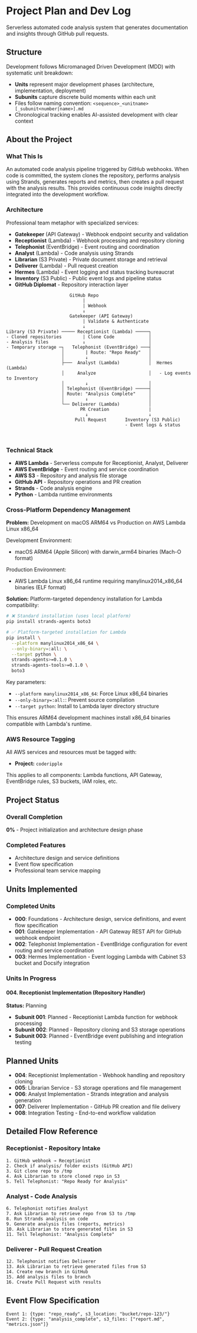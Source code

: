 # Project Plan and Dev Log

Serverless automated code analysis system that generates documentation and insights through GitHub pull requests.

## Structure

Development follows Micromanaged Driven Development (MDD) with systematic unit breakdown:
- **Units** represent major development phases (architecture, implementation, deployment)
- **Subunits** capture discrete build moments within each unit
- Files follow naming convention: `<sequence>_<unitname>[_subunit<number|name>].md`
- Chronological tracking enables AI-assisted development with clear context

## About the Project

### What This Is
An automated code analysis pipeline triggered by GitHub webhooks. When code is committed, the system clones the repository, performs analysis using Strands, generates reports and metrics, then creates a pull request with the analysis results. This provides continuous code insights directly integrated into the development workflow.

### Architecture
Professional team metaphor with specialized services:
- **Gatekeeper** (API Gateway) - Webhook endpoint security and validation
- **Receptionist** (Lambda) - Webhook processing and repository cloning
- **Telephonist** (EventBridge) - Event routing and coordination
- **Analyst** (Lambda) - Code analysis using Strands
- **Librarian** (S3 Private) - Private document storage and retrieval
- **Deliverer** (Lambda) - Pull request creation
- **Hermes** (Lambda) - Event logging and status tracking bureaucrat
- **Inventory** (S3 Public) - Public event logs and pipeline status
- **GitHub Diplomat** - Repository interaction layer

``` 
                        GitHub Repo
                             |
                             | Webhook
                             ↓
                        Gatekeeper (API Gateway)
                             | Validate & Authenticate
                             ↓
Library (S3 Private) ───── Receptionist (Lambda) ─────┐  
- Cloned repositories        | Clone Code             │  
- Analysis files             ↓                        │
- Temporary storage ─┐   Telephonist (EventBridge) ───┤ 
                     │        | Route: "Repo Ready"   │                 
                     │        ↓                       │                 
                     ├───  Analyst (Lambda)           │  Hermes (Lambda)               
                     │     Analyze                    │   - Log events to Inventory               
                     │        ↓                       │
                     │ Telephonist (EventBridge) ─────┤
                     │ Route: "Analysis Complete"     │
                     │        ↓                       │
                     └── Deliverer (Lambda)           │
                            PR Creation               | 
                              ↓                       ↓
                          Pull Request       Inventory (S3 Public)
                                             - Event logs & status



```


### Technical Stack
- **AWS Lambda** - Serverless compute for Receptionist, Analyst, Deliverer
- **AWS EventBridge** - Event routing and service coordination
- **AWS S3** - Repository and analysis file storage
- **GitHub API** - Repository operations and PR creation
- **Strands** - Code analysis engine
- **Python** - Lambda runtime environments

### Cross-Platform Dependency Management

**Problem:** Development on macOS ARM64 vs Production on AWS Lambda Linux x86_64

Development Environment:
- macOS ARM64 (Apple Silicon) with darwin_arm64 binaries (Mach-O format)

Production Environment:
- AWS Lambda Linux x86_64 runtime requiring manylinux2014_x86_64 binaries (ELF format)

**Solution:** Platform-targeted dependency installation for Lambda compatibility:

```bash
# ❌ Standard installation (uses local platform)
pip install strands-agents boto3

# ✅ Platform-targeted installation for Lambda
pip install \
  --platform manylinux2014_x86_64 \
  --only-binary=:all: \
  --target python \
  strands-agents>=0.1.0 \
  strands-agents-tools>=0.1.0 \
  boto3
```

Key parameters:
- `--platform manylinux2014_x86_64`: Force Linux x86_64 binaries
- `--only-binary=:all:`: Prevent source compilation
- `--target python`: Install to Lambda layer directory structure

This ensures ARM64 development machines install x86_64 binaries compatible with Lambda's runtime.

### AWS Resource Tagging

All AWS services and resources must be tagged with:
- **Project:** `coderipple`

This applies to all components: Lambda functions, API Gateway, EventBridge rules, S3 buckets, IAM roles, etc.

## Project Status

### Overall Completion
**0%** - Project initialization and architecture design phase

### Completed Features
- Architecture design and service definitions
- Event flow specification
- Professional team service mapping

## Units Implemented

### Completed Units
* **000**: Foundations - Architecture design, service definitions, and event flow specification
* **001**: Gatekeeper Implementation - API Gateway REST API for GitHub webhook endpoint
* **002**: Telephonist Implementation - EventBridge configuration for event routing and service coordination
* **003**: Hermes Implementation - Event logging Lambda with Cabinet S3 bucket and Docsify integration

### Units In Progress

#### 004. Receptionist Implementation (Repository Handler)
**Status:** Planning
- **Subunit 001**: Planned - Receptionist Lambda function for webhook processing
- **Subunit 002**: Planned - Repository cloning and S3 storage operations
- **Subunit 003**: Planned - EventBridge event publishing and integration testing

## Planned Units

* **004**: Receptionist Implementation - Webhook handling and repository cloning
* **005**: Librarian Service - S3 storage operations and file management
* **006**: Analyst Implementation - Strands integration and analysis generation
* **007**: Deliverer Implementation - GitHub PR creation and file delivery
* **008**: Integration Testing - End-to-end workflow validation

## Detailed Flow Reference

### Receptionist - Repository Intake
```
1. GitHub webhook → Receptionist
2. Check if analysis/ folder exists (GitHub API)
3. Git clone repo to /tmp
4. Ask Librarian to store cloned repo in S3
5. Tell Telephonist: "Repo Ready for Analysis"
```

### Analyst - Code Analysis
```
6. Telephonist notifies Analyst
7. Ask Librarian to retrieve repo from S3 to /tmp
8. Run Strands analysis on code
9. Generate analysis files (reports, metrics)
10. Ask Librarian to store generated files in S3
11. Tell Telephonist: "Analysis Complete"
```

### Deliverer - Pull Request Creation
```
12. Telephonist notifies Deliverer
13. Ask Librarian to retrieve generated files from S3
14. Create new branch in GitHub
15. Add analysis files to branch
16. Create Pull Request with results
```

## Event Flow Specification

```
Event 1: {type: "repo_ready", s3_location: "bucket/repo-123/"}
Event 2: {type: "analysis_complete", s3_files: ["report.md", "metrics.json"]}
```